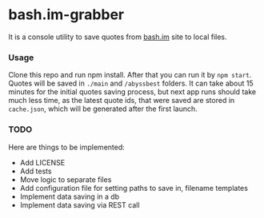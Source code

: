 # bash.im-grabber #

It is a console utility to save quotes from [bash.im](http://bash.im) site
to local files.

### Usage ###

Clone this repo and run npm install. After that you can run it by `npm start`.
Quotes will be saved in `./main` and `/abyssbest` folders.
It can take about 15 minutes for the initial quotes saving process, but next app runs should take
much less time, as the latest quote ids, that were saved are stored in `cache.json`, which will be generated
after the first launch.

### TODO ###

Here are things to be implemented:

* Add LICENSE
* Add tests
* Move logic to separate files
* Add configuration file for setting paths to save in, filename templates
* Implement data saving in a db
* Implement data saving via REST call
